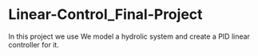 # Linear-Control_Final-Project
In this project we use We model a hydrolic system and create a PID linear controller for it.
